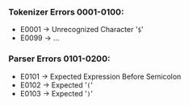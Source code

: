 ### Tokenizer Errors 0001-0100:
- E0001 &rarr; Unrecognized Character '`$`' <!--at `{Line Number:Column Number}`-->
- E0099 &rarr; ...

### Parser Errors 0101-0200:
- E0101 &rarr; Expected Expression Before Semicolon
- E0102 &rarr; Expected '`(`'
- E0103 &rarr; Expected '`)`'